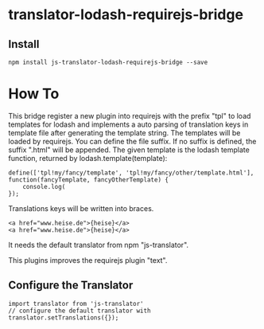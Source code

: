 # translator-lodash-requirejs-bridge
## Install
```
npm install js-translator-lodash-requirejs-bridge --save
```

# How To
This bridge register a new plugin into requirejs with the prefix "tpl" to load templates
for lodash and implements a auto parsing of translation keys in template file after generating
the template string. The templates will be loaded by requirejs. You can define the file suffix. If
no suffix is defined, the suffix ".html" will be appended. The given template is the lodash template function,
returned by lodash.template(template):
```
define(['tpl!my/fancy/template', 'tpl!my/fancy/other/template.html'], function(fancyTemplate, fancyOtherTemplate) {
    console.log(
});
```

Translations keys will be written into braces.

```
<a href="www.heise.de">{heise}</a>
<a href="www.heise.de">{heise}</a>
```
It needs the default translator from npm "js-translator".

This plugins improves the requirejs plugin "text".

## Configure the Translator
```
import translator from 'js-translator'
// configure the default translator with
translator.setTranslations({});
```
